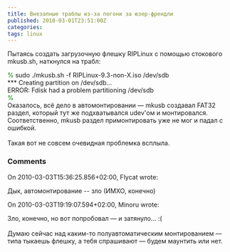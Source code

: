 ```yaml
---
title: Внезапные траблы из-за погони за юзер-френдли
published: 2010-03-01T23:51:00Z
categories: 
tags: linux
---
```


Пытаясь создать загрузочную флешку RIPLinux с помощью стокового mkusb.sh, наткнулся на трабл<a name='more'></a>:<div class="code"><span style="color: green">%</span> sudo ./mkusb.sh -f RIPLinux-9.3-non-X.iso /dev/sdb<br />*** Creating partition on /dev/sdb...<br />ERROR: Fdisk had a problem partitioning /dev/sdb<br /><span style="color: green">%</span></div>Оказалось, всё дело в автомонтировании — mkusb создавал FAT32 раздел, который тут же подхватывался udev'ом и монтировался. Соответственно, mkusb раздел примонтировать уже не мог и падал с ошибкой.<br /><br />Такая вот не совсем очевидная проблемка всплыла.

<h3 id='hakyll-convert-comments-title'>Comments</h3>
<div class='hakyll-convert-comment'>
<p class='hakyll-convert-comment-date'>On 2010-03-03T15:36:25.856+02:00, Flycat wrote:</p>
<p class='hakyll-convert-comment-body'>
Дык, автомонтирование -- зло (ИМХО, конечно)
</p>
</div>

<div class='hakyll-convert-comment'>
<p class='hakyll-convert-comment-date'>On 2010-03-03T19:19:07.594+02:00, Minoru wrote:</p>
<p class='hakyll-convert-comment-body'>
Зло, конечно, но вот попробовал — и затянуло… :(<br /><br />Думаю сейчас над каким-то полуавтоматическим монтированием — типа тыкаешь флешку, а тебя спрашивают — будем маунтить или нет.
</p>
</div>



